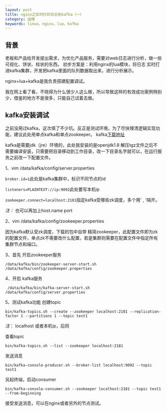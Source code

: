 ```yaml
---
layout: post
title: nginx之实时打印日志到kafka（一）
category: 运维
keywords: linux，nginx，lua，kafka
---
```


## 背景
老板和产品给开发提出需求，为优化产品服务，需要对web日志进行分析，做一些可视化、饼状、柱状的东西。
初步方案是：利用nginx的lua模块，将日志 实时打进kafka集群，开发把kafka里面的队列数据取出来，进行分析展示。

nginx+lua+kafka是我负责搭建配置调试。

我在网上看了看，不晓得为什么很少人这么做，所以导致这样的有效成功案例特别少，借鉴的地方不是很多，只能自己试着去做。

## kafka安装调试
之前没用过kafka，这次填了不少坑。反正是测试环境，为了尽快理清逻辑实现功能，建议此处用单点kafka和单点zookeeper。
kafka[下载地址](http://kafka.apache.org/downloads.html)

kafka是需要jdk（jre）环境的，此处我安装的是openjdk1.8
解压tgz文件之后不需要编译安装，只需要把目录移动到工作目录，改一下目录名字就可以，在运行服务之前改一下配置文件。

1、vim /data/kafka/config/server.properties

`broker.id=1`此处是kafka集群中，标识不同节点的id

`listeners=PLAINTEXT://ip:9092`此处要写本机ip

`zookeeper.connect=localhost:2181`指定kafka受哪些zk调度，多个用' , '隔开。

*注：* 也可以再加上host.name  port

2、vim /data/kafka/config/zookeeper.properties

因为kafka默认受zk调度，下载的包中自带 精简zookeeper，此配置文件即为zk的配置文件，单点zk不需要改什么配置，若是集群则需要在配置文件中指定所有集群节点和端口。

3、首先 开启zookeeper服务

`/data/kafka/bin/zookeeper-server-start.sh /data/kafka/config/zookeeper.properties`

4、开启 kafka服务

` /data/kafka/bin/kafka-server-start.sh /data/kafka/config/server.properties`

5、测试kafka功能
创建topic

`bin/kafka-topics.sh --create --zookeeper localhost:2181 --replication-factor 1 --partitions 1 --topic test1`

_注_： localhost 或者本机ip，后同

查看topic

`bin/kafka-topics.sh --list --zookeeper localhost:2181`

发送消息

`bin/kafka-console-producer.sh --broker-list localhost:9092 --topic test1`

另起终端，启动consumer

`bin/kafka-console-consumer.sh --zookeeper localhost:2181 --topic test1 --from-beginning`

接受发送消息，可以在nginx或者另外的节点测试。
